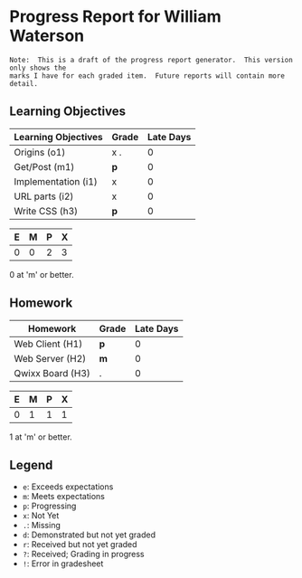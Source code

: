# Progress Report for William Waterson
    Note:  This is a draft of the progress report generator.  This version only shows the
    marks I have for each graded item.  Future reports will contain more detail.
## Learning Objectives
|Learning Objectives|Grade|Late Days|
|------|-------|-------|
|Origins (o1)|x .|0|
|Get/Post (m1)|**p**|0|
|Implementation (i1)|x|0|
|URL parts (i2)|x|0|
|Write CSS (h3)|**p**|0|

|E|M|P|X|
|------|-------|-------|-------|
|0|0|2|3|

0 at 'm' or better.
## Homework
|Homework|Grade|Late Days|
|------|-------|-------|
|Web Client (H1)|**p**|0|
|Web Server (H2)|**m**|0|
|Qwixx Board (H3)|.|0|

|E|M|P|X|
|------|-------|-------|-------|
|0|1|1|1|

1 at 'm' or better.

## Legend 
* `e`: Exceeds expectations
* `m`: Meets expectations
* `p`: Progressing
* `x`: Not Yet
* `.`: Missing
* `d`: Demonstrated but not yet graded
* `r`: Received but not yet graded
* `?`: Received; Grading in progress
* `!`: Error in gradesheet
